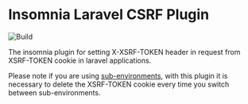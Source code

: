 # Insomnia Laravel CSRF Plugin

![Build](https://github.com/chivincent-rosetta/insomnia-plugin-laravel-csrf/workflows/CI/badge.svg)

The insomnia plugin for setting X-XSRF-TOKEN header in request from XSRF-TOKEN cookie in laravel applications.

Please note if you are using [sub-environments](https://docs.insomnia.rest/insomnia/environment-variables/#sub-environments), with this plugin it is necessary to delete the XSRF-TOKEN cookie every time you switch between sub-environments.

